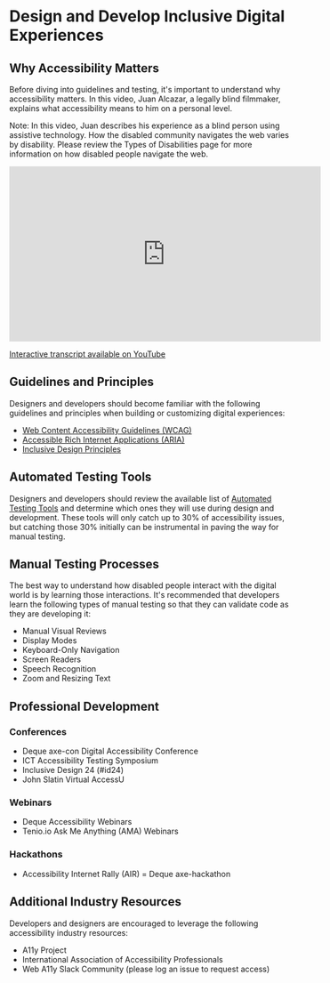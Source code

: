 # Design and Develop Inclusive Digital Experiences

## Why Accessibility Matters

Before diving into guidelines and testing, it's important to understand why accessibility matters. In this video, Juan Alcazar, a legally blind filmmaker, explains what accessibility means to him on a personal level.

Note: In this video, Juan describes his experience as a blind person using assistive technology. How the disabled community navigates the web varies by disability. Please review the Types of Disabilities page for more information on how disabled people navigate the web.

<iframe width="560" height="315" src="https://www.youtube.com/embed/MCgKqwNVxN0" title="YouTube video player" frameborder="0" allow="accelerometer; autoplay; clipboard-write; encrypted-media; gyroscope; picture-in-picture" allowfullscreen></iframe>

[Interactive transcript available on YouTube](https://youtu.be/MCgKqwNVxN0)

## Guidelines and Principles

Designers and developers should become familiar with the following guidelines and principles when building or customizing digital experiences:

- [Web Content Accessibility Guidelines (WCAG)](https://kristinaengland.github.io/inclusive-by-design/how/design-and-develop-inclusive-experiences/wcag)
- [Accessible Rich Internet Applications (ARIA)](https://kristinaengland.github.io/inclusive-by-design/how/design-and-develop-inclusive-experiences/aria)
- [Inclusive Design Principles](https://kristinaengland.github.io/inclusive-by-design/how/design-and-develop-inclusive-experiences/inclusive-design-principles)

## Automated Testing Tools

Designers and developers should review the available list of [Automated Testing Tools](https://kristinaengland.github.io/inclusive-by-design/how/design-and-develop-inclusive-experiences/automated-testing-tools) and determine which ones they will use during design and development. These tools will only catch up to 30% of accessibility issues, but catching those 30% initially can be instrumental in paving the way for manual testing.

## Manual Testing Processes

The best way to understand how disabled people interact with the digital world is by learning those interactions. It's recommended that developers learn the following types of manual testing so that they can validate code as they are developing it:

- Manual Visual Reviews
- Display Modes
- Keyboard-Only Navigation
- Screen Readers
- Speech Recognition
- Zoom and Resizing Text

## Professional Development

### Conferences
- Deque axe-con Digital Accessibility Conference
- ICT Accessibility Testing Symposium
- Inclusive Design 24 (#id24)
- John Slatin Virtual AccessU

### Webinars
- Deque Accessibility Webinars
- Tenio.io Ask Me Anything (AMA) Webinars

### Hackathons
- Accessibility Internet Rally (AIR)
= Deque axe-hackathon

## Additional Industry Resources

Developers and designers are encouraged to leverage the following accessibility industry resources:

- A11y Project
- International Association of Accessibility Professionals
- Web A11y Slack Community (please log an issue to request access)
